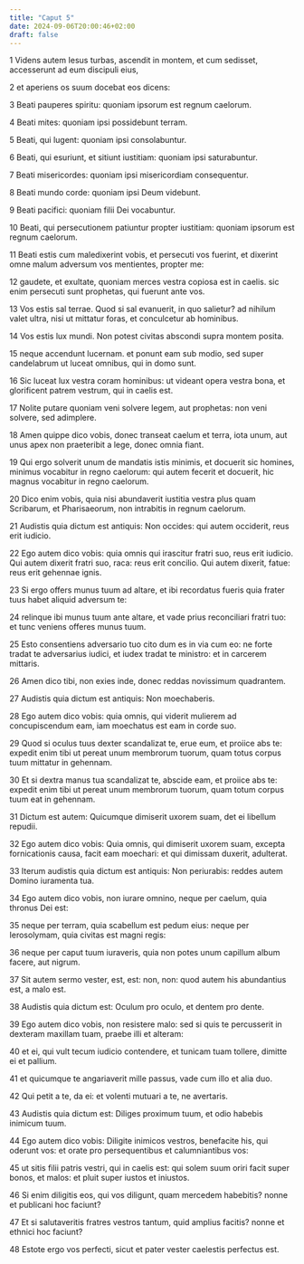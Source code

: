 ```yaml
---
title: "Caput 5"
date: 2024-09-06T20:00:46+02:00
draft: false
---
```



1 Videns autem Iesus turbas, ascendit in montem, et cum sedisset, accesserunt ad eum discipuli eius,

2 et aperiens os suum docebat eos dicens:

3 Beati pauperes spiritu: quoniam ipsorum est regnum caelorum.

4 Beati mites: quoniam ipsi possidebunt terram.

5 Beati, qui lugent: quoniam ipsi consolabuntur.

6 Beati, qui esuriunt, et sitiunt iustitiam: quoniam ipsi saturabuntur.

7 Beati misericordes: quoniam ipsi misericordiam consequentur.

8 Beati mundo corde: quoniam ipsi Deum videbunt.

9 Beati pacifici: quoniam filii Dei vocabuntur.

10 Beati, qui persecutionem patiuntur propter iustitiam: quoniam ipsorum est regnum caelorum.

11 Beati estis cum maledixerint vobis, et persecuti vos fuerint, et dixerint omne malum adversum vos mentientes, propter me:

12 gaudete, et exultate, quoniam merces vestra copiosa est in caelis. sic enim persecuti sunt prophetas, qui fuerunt ante vos.

13 Vos estis sal terrae. Quod si sal evanuerit, in quo salietur? ad nihilum valet ultra, nisi ut mittatur foras, et conculcetur ab hominibus.

14 Vos estis lux mundi. Non potest civitas abscondi supra montem posita.

15 neque accendunt lucernam. et ponunt eam sub modio, sed super candelabrum ut luceat omnibus, qui in domo sunt.

16 Sic luceat lux vestra coram hominibus: ut videant opera vestra bona, et glorificent patrem vestrum, qui in caelis est.

17 Nolite putare quoniam veni solvere legem, aut prophetas: non veni solvere, sed adimplere.

18 Amen quippe dico vobis, donec transeat caelum et terra, iota unum, aut unus apex non praeteribit a lege, donec omnia fiant.

19 Qui ergo solverit unum de mandatis istis minimis, et docuerit sic homines, minimus vocabitur in regno caelorum: qui autem fecerit et docuerit, hic magnus vocabitur in regno caelorum.

20 Dico enim vobis, quia nisi abundaverit iustitia vestra plus quam Scribarum, et Pharisaeorum, non intrabitis in regnum caelorum.

21 Audistis quia dictum est antiquis: Non occides: qui autem occiderit, reus erit iudicio.

22 Ego autem dico vobis: quia omnis qui irascitur fratri suo, reus erit iudicio. Qui autem dixerit fratri suo, raca: reus erit concilio. Qui autem dixerit, fatue: reus erit gehennae ignis.

23 Si ergo offers munus tuum ad altare, et ibi recordatus fueris quia frater tuus habet aliquid adversum te:

24 relinque ibi munus tuum ante altare, et vade prius reconciliari fratri tuo: et tunc veniens offeres munus tuum.

25 Esto consentiens adversario tuo cito dum es in via cum eo: ne forte tradat te adversarius iudici, et iudex tradat te ministro: et in carcerem mittaris.

26 Amen dico tibi, non exies inde, donec reddas novissimum quadrantem.

27 Audistis quia dictum est antiquis: Non moechaberis.

28 Ego autem dico vobis: quia omnis, qui viderit mulierem ad concupiscendum eam, iam moechatus est eam in corde suo.

29 Quod si oculus tuus dexter scandalizat te, erue eum, et proiice abs te: expedit enim tibi ut pereat unum membrorum tuorum, quam totus corpus tuum mittatur in gehennam.

30 Et si dextra manus tua scandalizat te, abscide eam, et proiice abs te: expedit enim tibi ut pereat unum membrorum tuorum, quam totum corpus tuum eat in gehennam.

31 Dictum est autem: Quicumque dimiserit uxorem suam, det ei libellum repudii.

32 Ego autem dico vobis: Quia omnis, qui dimiserit uxorem suam, excepta fornicationis causa, facit eam moechari: et qui dimissam duxerit, adulterat.

33 Iterum audistis quia dictum est antiquis: Non periurabis: reddes autem Domino iuramenta tua.

34 Ego autem dico vobis, non iurare omnino, neque per caelum, quia thronus Dei est:

35 neque per terram, quia scabellum est pedum eius: neque per Ierosolymam, quia civitas est magni regis:

36 neque per caput tuum iuraveris, quia non potes unum capillum album facere, aut nigrum.

37 Sit autem sermo vester, est, est: non, non: quod autem his abundantius est, a malo est.

38 Audistis quia dictum est: Oculum pro oculo, et dentem pro dente.

39 Ego autem dico vobis, non resistere malo: sed si quis te percusserit in dexteram maxillam tuam, praebe illi et alteram:

40 et ei, qui vult tecum iudicio contendere, et tunicam tuam tollere, dimitte ei et pallium.

41 et quicumque te angariaverit mille passus, vade cum illo et alia duo.

42 Qui petit a te, da ei: et volenti mutuari a te, ne avertaris.

43 Audistis quia dictum est: Diliges proximum tuum, et odio habebis inimicum tuum.

44 Ego autem dico vobis: Diligite inimicos vestros, benefacite his, qui oderunt vos: et orate pro persequentibus et calumniantibus vos:

45 ut sitis filii patris vestri, qui in caelis est: qui solem suum oriri facit super bonos, et malos: et pluit super iustos et iniustos.

46 Si enim diligitis eos, qui vos diligunt, quam mercedem habebitis? nonne et publicani hoc faciunt?

47 Et si salutaveritis fratres vestros tantum, quid amplius facitis? nonne et ethnici hoc faciunt?

48 Estote ergo vos perfecti, sicut et pater vester caelestis perfectus est.

